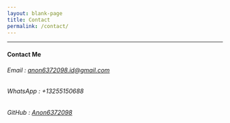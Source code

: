 ```yaml
---
layout: blank-page
title: Contact
permalink: /contact/
---
```


---
#### Contact Me

###### Email    : anon6372098.id@gmail.com
###### WhatsApp : +13255150688
###### GitHub   : [Anon6372098](https://github.com/Anon6372098)
